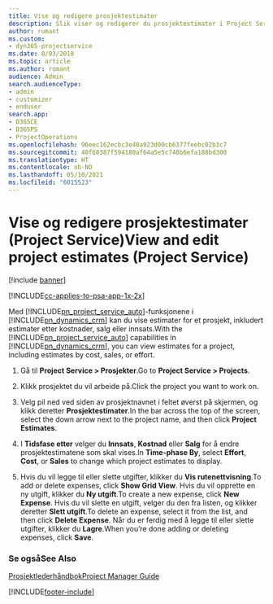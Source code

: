 ```yaml
---
title: Vise og redigere prosjektestimater
description: Slik viser og redigerer du prosjektestimater i Project Service
author: rumant
ms.custom:
- dyn365-projectservice
ms.date: 8/03/2018
ms.topic: article
ms.author: rumant
audience: Admin
search.audienceType:
- admin
- customizer
- enduser
search.app:
- D365CE
- D365PS
- ProjectOperations
ms.openlocfilehash: 96eec162ecbc3e40a923d00cb6377feebc02b3c7
ms.sourcegitcommit: 40f68387f594180af64a5e5c748b6efa188bd300
ms.translationtype: HT
ms.contentlocale: nb-NO
ms.lasthandoff: 05/10/2021
ms.locfileid: "6015523"
---
```

# <a name="view-and-edit-project-estimates-project-service"></a><span data-ttu-id="fa2f0-103">Vise og redigere prosjektestimater (Project Service)</span><span class="sxs-lookup"><span data-stu-id="fa2f0-103">View and edit project estimates (Project Service)</span></span>

[!include [banner](../includes/psa-now-project-operations.md)]

[!INCLUDE[cc-applies-to-psa-app-1x-2x](../includes/cc-applies-to-psa-app-1x-2x.md)]

<span data-ttu-id="fa2f0-104">Med [!INCLUDE[pn_project_service_auto](../includes/pn-project-service-auto.md)]-funksjonene i [!INCLUDE[pn_dynamics_crm](../includes/pn-dynamics-crm.md)] kan du vise estimater for et prosjekt, inkludert estimater etter kostnader, salg eller innsats.</span><span class="sxs-lookup"><span data-stu-id="fa2f0-104">With the [!INCLUDE[pn_project_service_auto](../includes/pn-project-service-auto.md)] capabilities in [!INCLUDE[pn_dynamics_crm](../includes/pn-dynamics-crm.md)], you can view estimates for a project, including estimates by cost, sales, or effort.</span></span>  
  
1.  <span data-ttu-id="fa2f0-105">Gå til **Project Service > Prosjekter**.</span><span class="sxs-lookup"><span data-stu-id="fa2f0-105">Go to **Project Service > Projects**.</span></span>  
  
2.  <span data-ttu-id="fa2f0-106">Klikk prosjektet du vil arbeide på.</span><span class="sxs-lookup"><span data-stu-id="fa2f0-106">Click the project you want to work on.</span></span>  
  
3.  <span data-ttu-id="fa2f0-107">Velg pil ned ved siden av prosjektnavnet i feltet øverst på skjermen, og klikk deretter **Prosjektestimater**.</span><span class="sxs-lookup"><span data-stu-id="fa2f0-107">In the bar across the top of the screen, select the down arrow next to the project name, and then click **Project Estimates**.</span></span>  
  
4.  <span data-ttu-id="fa2f0-108">I **Tidsfase etter** velger du **Innsats**, **Kostnad** eller **Salg** for å endre prosjektestimatene som skal vises.</span><span class="sxs-lookup"><span data-stu-id="fa2f0-108">In **Time-phase By**, select **Effort**, **Cost**, or **Sales** to change which project estimates to display.</span></span>  
  
5.  <span data-ttu-id="fa2f0-109">Hvis du vil legge til eller slette utgifter, klikker du **Vis rutenettvisning**.</span><span class="sxs-lookup"><span data-stu-id="fa2f0-109">To add or delete expenses, click **Show Grid View**.</span></span> <span data-ttu-id="fa2f0-110">Hvis du vil opprette en ny utgift, klikker du **Ny utgift**.</span><span class="sxs-lookup"><span data-stu-id="fa2f0-110">To create a new expense, click **New Expense**.</span></span> <span data-ttu-id="fa2f0-111">Hvis du vil slette en utgift, velger du den fra listen, og klikker deretter **Slett utgift**.</span><span class="sxs-lookup"><span data-stu-id="fa2f0-111">To delete an expense, select it from the list, and then click **Delete Expense**.</span></span> <span data-ttu-id="fa2f0-112">Når du er ferdig med å legge til eller slette utgifter, klikker du **Lagre**.</span><span class="sxs-lookup"><span data-stu-id="fa2f0-112">When you’re done adding or deleting expenses, click **Save**.</span></span>  
  
### <a name="see-also"></a><span data-ttu-id="fa2f0-113">Se også</span><span class="sxs-lookup"><span data-stu-id="fa2f0-113">See Also</span></span>  
 [<span data-ttu-id="fa2f0-114">Prosjektlederhåndbok</span><span class="sxs-lookup"><span data-stu-id="fa2f0-114">Project Manager Guide</span></span>](../psa/project-manager-guide.md)


[!INCLUDE[footer-include](../includes/footer-banner.md)]